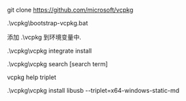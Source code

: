 git clone https://github.com/microsoft/vcpkg

.\vcpkg\bootstrap-vcpkg.bat

添加 .\vcpkg 到环境变量中.

.\vcpkg\vcpkg integrate install

.\vcpkg\vcpkg search [search term]

vcpkg help triplet

.\vcpkg\vcpkg install libusb --triplet=x64-windows-static-md

